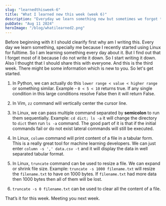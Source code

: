 ```yaml
---
slug: "learnedthisweek-6"
title: "What I learned new this week (week 6)"
description: "Everyday we learn something new but sometimes we forgot that because did not note that down. Specially I do, so I started to write down a small brief about everything I learned. And decided to share that with everyone on weekly basis so that others might learn something new."
pubDate: "Aug 11 2024"
heroImage: "/blog/whatilearned2.png"
---
```




Before beginning with it I should clearify first why am I writing this.
Every day we learn something, specially me because I recently started using Linux for fulltime. So I am learning something every day about it. But I find out that I forget most of it because I do not write it down.
So I start writing it down. Also I thought that I should share this with everyone. And this is the third week.
There might be some information which is new to you. So let's get started.


1. In Python, we can actually do this `lower range < value < higher range` or something similar. 
Example - `0 < 5 < 10` returns true. 
If any single condition in this large conditions resolve False then it will return False.
 
2. In Vim, `zz` command will vertically center the cursor line.

3. In Linux, we can pass multiple command separated by **semicolon** to run them sequentially.
Example: `cd dict; ls -a` it will change the directory to `dict` then run `ls -a` command.
The good part of it is that if the initial commands fail or do not exist lateral commands will still be executed.

4. In Linux, `column` command will print content of a file in a tabular form.
This is a really great tool for machine learning developers.
We can just enter `column -s ',' data.csv -t` and it will display the data in well separated tabular format.

5. In Linux, `truncate` command can be used to resize a file. 
We can expand or shrink file size.
Example: `truncate -s 1000 filename.txt` will resize the `filename.txt` to have on 1000 bytes.
If `filename.txt` had more data then 1000 bytes then all of them will be lost.

6. `truncate -s 0 filename.txt` can be used to clear all the content of a file.

That’s it for this week. Meeting you next week.


